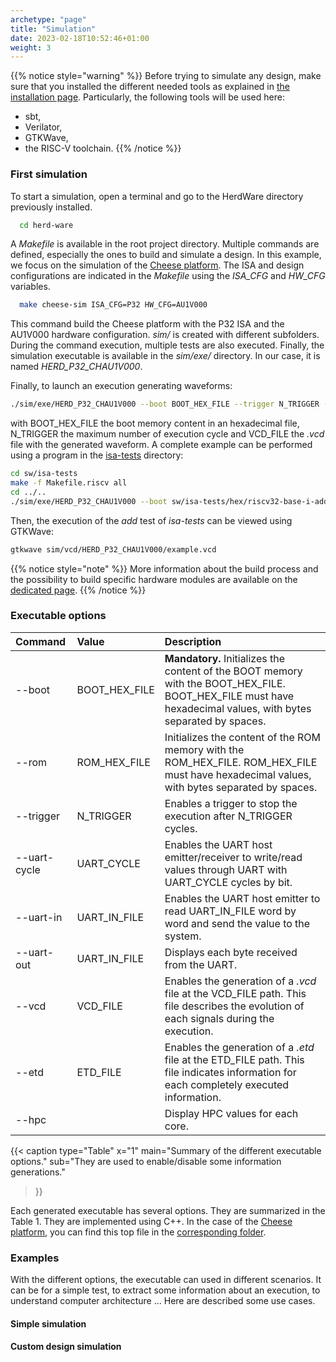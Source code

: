 ```yaml
---
archetype: "page"
title: "Simulation"
date: 2023-02-18T10:52:46+01:00
weight: 3
---
```

{{% notice style="warning" %}}
Before trying to simulate any design, make sure that you installed the different needed tools as explained in [the installation page](/all/install).
Particularly, the following tools will be used here:
- sbt,
- Verilator,
- GTKWave,
- the RISC-V toolchain.
{{% /notice %}}

### First simulation

To start a simulation, open a terminal and go to the HerdWare directory previously installed.
```bash
  cd herd-ware
```

A *Makefile* is available in the root project directory.
Multiple commands are defined, especially the ones to build and simulate a design.
In this example, we focus on the simulation of the [Cheese platform](/doc/hw/pltf/cheese).
The ISA and design configurations are indicated in the *Makefile* using the *ISA_CFG*  and *HW_CFG* variables.

```bash
  make cheese-sim ISA_CFG=P32 HW_CFG=AU1V000
```

This command build the Cheese platform with the P32 ISA and the AU1V000 hardware configuration.
*sim/* is created with different subfolders.
During the command execution, multiple tests are also executed.
Finally, the simulation executable is available in the *sim/exe/* directory.
In our case, it is named *HERD_P32_CHAU1V000*.

Finally, to launch an execution generating waveforms:
```bash
./sim/exe/HERD_P32_CHAU1V000 --boot BOOT_HEX_FILE --trigger N_TRIGGER --vcd VCD_FILE
```
with BOOT_HEX_FILE the boot memory content in an hexadecimal file, N_TRIGGER the maximum number of execution cycle and VCD_FILE the *.vcd* file with the generated waveform.
A complete example can be performed using a program in the [isa-tests](/doc/sw/isa-tests) directory:

```bash
cd sw/isa-tests
make -f Makefile.riscv all
cd ../..
./sim/exe/HERD_P32_CHAU1V000 --boot sw/isa-tests/hex/riscv32-base-i-add-rom.hex --trigger 1000 --vcd sim/vcd/HERD_P32_CHAU1V000/example.vcd
```

Then, the execution of the *add* test of *isa-tests* can be viewed using GTKWave:

```bash
gtkwave sim/vcd/HERD_P32_CHAU1V000/example.vcd
```

{{% notice style="note" %}}
More information about the build process and the possibility to build specific hardware modules are available on the [dedicated page](/all/custom#generate-a-precise-hardware-module).
{{% /notice %}}

### Executable options

| Command       |       Value      |                 Description                   |
|:--------------|:-----------------|:----------------------------------------------|
| --boot        | BOOT_HEX_FILE    | **Mandatory.** Initializes the content of the BOOT memory with the BOOT_HEX_FILE. BOOT_HEX_FILE must have hexadecimal values, with bytes separated by spaces. |
| --rom         | ROM_HEX_FILE     | Initializes the content of the ROM memory with the ROM_HEX_FILE. ROM_HEX_FILE must have hexadecimal values, with bytes separated by spaces. |
| --trigger     | N_TRIGGER        | Enables a trigger to stop the execution after N_TRIGGER cycles. |
| --uart-cycle  | UART_CYCLE       | Enables the UART host emitter/receiver to write/read values through UART with UART_CYCLE cycles by bit. |
| --uart-in     | UART_IN_FILE     | Enables the UART host emitter to read UART_IN_FILE word by word and send the value to the system. |
| --uart-out    | UART_IN_FILE     | Displays each byte received from the UART. |
| --vcd         | VCD_FILE         | Enables the generation of a *.vcd* file at the VCD_FILE path. This file describes the evolution of each signals during the execution. |
| --etd         | ETD_FILE         | Enables the generation of a *.etd* file at the ETD_FILE path. This file indicates information for each completely executed information. |
| --hpc         |                  | Display HPC values for each core. |

{{< caption 
  type="Table" 
  x="1"
  main="Summary of the different executable options."
  sub="They are used to enable/disable some information generations."
>}}

Each generated executable has several options.
They are summarized in the Table 1.
They are implemented using C++.
In the case of the [Cheese platform](/doc/hw/pltf/cheese), you can find this top file in the [corresponding folder](https://github.com/herd-ware/hw-pltf-cheese/blob/main/sim/sim.cpp).

### Examples

With the different options, the executable can used in different scenarios.
It can be for a simple test, to extract some information about an execution, to understand computer architecture ...
Here are described some use cases.

#### Simple simulation

#### Custom design simulation

